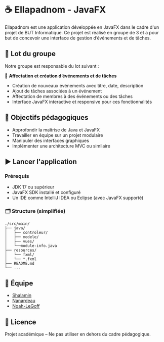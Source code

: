 # ☕ Ellapadnom - JavaFX

Ellapadnom est une application développée en JavaFX dans le cadre d'un projet de BUT Informatique.
Ce projet est réalisé en groupe de 3 et a pour but de concevoir une interface de gestion d’événements et de tâches.

## 🧩 Lot du groupe

Notre groupe est responsable du lot suivant :

🎯 **Affectation et création d’événements et de tâches**

- Création de nouveaux événements avec titre, date, description
- Ajout de tâches associées à un événement
- Affectation de membres à des événements ou des tâches
- Interface JavaFX interactive et responsive pour ces fonctionnalités

## 🧠 Objectifs pédagogiques

- Approfondir la maîtrise de Java et JavaFX
- Travailler en équipe sur un projet modulaire
- Manipuler des interfaces graphiques
- Implémenter une architecture MVC ou similaire

## ▶️ Lancer l'application

### Prérequis

- JDK 17 ou supérieur
- JavaFX SDK installé et configuré
- Un IDE comme IntelliJ IDEA ou Eclipse (avec JavaFX supporté)

### 🗂️ Structure (simplifiée)

```
./src/main/
├── java/
│   ├── controleur/
│   ├── modele/
│   ├── vues/
│   └──module-info.java
├── resources/
│   └── fxml/
│ 	└── *.fxml
├── README.md
└── ...
```

## 👥 Équipe

- [Shalamin](https://github.com/Shalamin)
- [Nanardeau](https://github.com/Nanardeau)
- [Noah-LeGoff](https://github.com/Noah-LeGoff)

## 📄 Licence

Projet académique – Ne pas utiliser en dehors du cadre pédagogique.
